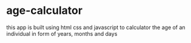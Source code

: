 # age-calculator
this app is built using html css and javascript to calculator the age of an individual in form of years, months and days
